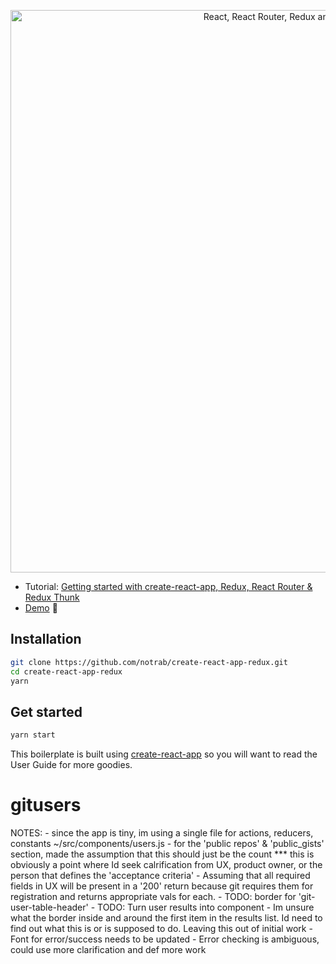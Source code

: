<p align="center"><a href="https://medium.com/@notrab/getting-started-with-create-react-app-redux-react-router-redux-thunk-d6a19259f71f"><img src="https://i.imgur.com/PATsTx2.png" title="View tutorial" alt="React, React Router, Redux and Redux Thunk" width="900"></a></p>

* Tutorial: [Getting started with create-react-app, Redux, React Router & Redux Thunk](https://medium.com/@notrab/getting-started-with-create-react-app-redux-react-router-redux-thunk-d6a19259f71f)
* [Demo](https://create-react-app-redux.now.sh) 🙌

## Installation

```bash
git clone https://github.com/notrab/create-react-app-redux.git
cd create-react-app-redux
yarn
```

## Get started

```bash
yarn start
```

This boilerplate is built using [create-react-app](https://github.com/facebook/create-react-app) so you will want to read the User Guide for more goodies.
# gitusers

NOTES:
    - since the app is tiny, im using a single file for actions, reducers, constants
        ~/src/components/users.js
    - for the 'public repos' & 'public_gists' section, made the assumption that this should just be the count
            *** this is obviously a point where Id seek calrification from UX, product owner, or the person that defines the 'acceptance criteria'
    - Assuming that all required fields in UX will be present in a '200' return because git requires them for registration and returns appropriate vals for each. 
    - TODO: border for 'git-user-table-header'
    - TODO: Turn user results into component
    - Im unsure what the border inside and around the first item in the results list. Id need to find out what this is or is supposed to do. Leaving this out of initial work
    - Font for error/success needs to be updated
    - Error checking is ambiguous, could use more clarification and def more work